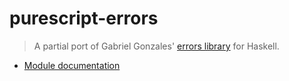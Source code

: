 # purescript-errors

> A partial port of Gabriel Gonzales' [errors
> library](https://github.com/Gabriel439/Haskell-Errors-Library) for Haskell.

- [Module documentation](docs/Control/Error/Utils.md)
